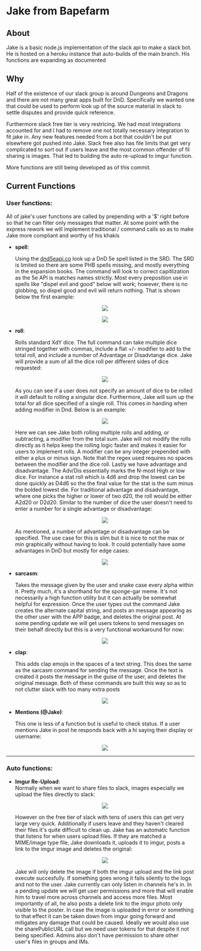 # Jake from Bapefarm
 
## About
Jake is a basic node.js implementation of the slack api to make a slack bot. He is hosted on a heroku instance that auto-builds of the main branch. His functions are expanding as documented

## Why
Half of the existence of our slack group is around Dungeons and Dragons and there are not many great apps built for DnD. Specifically we wanted one that could be used to perform look up of the source material in slack to settle disputes and provide quick reference.

Furthermore slack free tier is very restricing. We had most integrations accounted for and I had to remove one not totally necessary integration to fit jake in. Any new features needed from a bot that couldn't be put elsewhere got pushed into Jake. Slack free also has file limits that get very complicated to sort out if users leave and the most common offender of fil sharing is images. That led to building the auto re-upload to imgur function.

More functions are still being developed as of this commit.

## Current Functions
### User functions:
  All of jake's user functions are called by prepending with a '$' right before so that he can filter only messages that matter. At some point with the express rework we will implement traditional / command calls so as to make Jake more compliant and worthy of his khakis
  <ul>
 <li><b>spell</b>:</li>
 <p>    Using the <a href="http://www.dnd5eapi.co">dnd5eapi.co</a> look up a DnD 5e spell listed in the SRD. The SRD is limited so there are some PHB spells missing, and mostly everything in the expansion books. The command will look to correct capitlization as the 5e API is matches names strictly. Most every preposition use in spells like "dispel evil and good" below will work; however, there is no globbing, so dispel good and evil will return nothing. That is shown below the first example:</p>
  
  <p align="center">
  <img src="https://user-images.githubusercontent.com/11484030/54308429-613f4400-45a4-11e9-9496-892afda5956f.PNG">
  </p>
  
  <p align="center">
  <img src="https://user-images.githubusercontent.com/11484030/54310272-5d152580-45a8-11e9-8c91-7e7848bc2ebc.png">
  </p>
  
  <li><b>roll</b>:</li>
  <p>    Rolls standard XdY dice. The full command can take multiple dice stringed together with commas, include a flat +/- modifier to add to the total roll, and include a number of Advantage or Disadvtange dice. Jake will provide a sum of all the dice roll per different sides of dice requested:</p>
  
  <p align="center"><img src="https://user-images.githubusercontent.com/11484030/54382251-ffdfa980-4665-11e9-8b47-2f8d3d9e0818.PNG"></p>
  
  <p>    As you can see if a user does not specify an amount of dice to be rolled it will default to rolling a singular dice. Furthermore, Jake will sum up the total for all dice specified of a single roll. This comes in handing when adding modifier in Dnd. Below is an example:</p>
  <p align="center"><img src="https://user-images.githubusercontent.com/11484030/54382248-ffdfa980-4665-11e9-8705-11732f19b32a.PNG"></p>
  
  <p>    Here we can see Jake both rolling multiple rolls and adding, or subtracting, a modifier from the total sum. Jake will not modify the rolls directly as it helps keep the rolling logic faster and makes it easier for users to implement rolls. A modifier can be any integer prepended with either a plus or minus sign. Note that the regex used requires no spaces between the modifier and the dice roll.
  Lastly we have advantage and disadvantage. The Adv/Dis essentially marks the N-most High or low dice. For instance a stat roll which is 4d6 and drop the lowest can be done quickly as D4d6 so the the final value for the stat is the sum minus the bolded lowest die. For traditional advantage and disadvantage, where one picks the higher or lower of two d20, the roll would be either A2d20 or D2d20. Similar to the number of dice the user doesn't need to enter a number for a single advantage or disadvantage:</p>
  <p align="center"><img src="https://user-images.githubusercontent.com/11484030/54382250-ffdfa980-4665-11e9-8996-9831ab83bf58.PNG"></p>
  
  As mentioned, a number of advantage or disadvantage can be specified. The use case for this is slim but it is nice to not the max or min graphically without having to look. It could potentially have some advantages in DnD but mostly for edge cases:
  <p align="center"><img src="https://user-images.githubusercontent.com/11484030/54382249-ffdfa980-4665-11e9-824c-a163d442d6b9.PNG"></p>
  
  <li><b>sarcasm</b>:</li>
  <p>    Takes the message given by the user and snake case every alpha within it. Pretty much, it's a shorthand for the sponge-gar meme. It's not necessarily a high function utility but it can actually be somewhat helpful for expression. Once the user types out the command Jake creates the alternate capital string, and posts an message appearing as the other user with the APP badge, and deletes the original post. At some pending update we will get users tokens to send messages on their behalf directly but this is a very functional workaround for now:</p>
  <p align="center"><img src="https://user-images.githubusercontent.com/11484030/54308428-613f4400-45a4-11e9-8044-ed51b8c8003d.PNG"></p>
  
  
  <li><b>clap</b>:</li>
  <p>    This adds clap emojis in the spaces of a text string. This does the same as the sarcasm command for sending the message. Once the text is created it posts the message in the guise of the user, and deletes the original message. Both of these commands are built this way so as to not clutter slack with too many extra posts</p>
  
  <p align="center"><img src="https://user-images.githubusercontent.com/11484030/54308434-613f4400-45a4-11e9-84b0-acfbf607a000.PNG"></p>
  
  <li><b>Mentions (@Jake)</b>:</li>  
    <p>    This one is less of a function but is useful to check status. If a user mentions Jake in post he responds back with a hi saying their display or username:</p>
    <p align="center"><img src="https://user-images.githubusercontent.com/11484030/54308433-613f4400-45a4-11e9-880a-3700b1020667.PNG"></p>
</ul>    

---

### Auto functions:

<ul>  
  <li><b>Imgur Re-Upload</b>:</li>
  Normally when we want to share files to slack, images especially we upload the files directly to slack:
 <p align="center"><img src="https://user-images.githubusercontent.com/11484030/54308431-613f4400-45a4-11e9-8c74-2fbe4019ee24.PNG"></p>
  However on the free tier of slack with tens of users this can get very large very quick. Additionally if users leave and they haven't cleared their files it's quite difficult to clean up. Jake has an automatic function that listens for when users upload files. If they are matched a MIME/image type file, Jake downloads it, uploads it to imgur, posts a link to the imgur image and deletes the original:
 <p align="center"><img src="https://user-images.githubusercontent.com/11484030/54308432-613f4400-45a4-11e9-8bfc-4e2530aeb297.PNG"></p>
 Jake will only delete the image if both the imgur upload and the link post execute succesfully. If something goes wrong it fails silently to the logs and not to the user. Jake currently can only listen in channels he's in. In a pending update we will get user permissions and more that will enable him to travel more across channels and access more files. Most importantly of all, he also posts a delete link to the imgur photo only visible to the poster. In case the image is uploaded in error or something to that effect it can be taken down from imgur going forward and mitigates any damage that could be caused. Ideally we would also use the sharePublicURL call but we need user tokens for that despite it not being specified. Admins also don't have permission to share other user's files in groups and IMs.
</ul>
